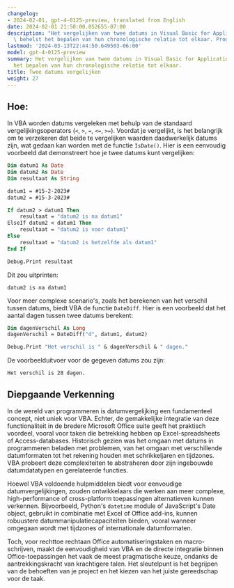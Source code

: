 ```yaml
---
changelog:
- 2024-02-01, gpt-4-0125-preview, translated from English
date: 2024-02-01 21:50:00.052655-07:00
description: "Het vergelijken van twee datums in Visual Basic for Applications (VBA)\
  \ behelst het bepalen van hun chronologische relatie tot elkaar. Programmeurs doen\u2026"
lastmod: '2024-03-13T22:44:50.649503-06:00'
model: gpt-4-0125-preview
summary: Het vergelijken van twee datums in Visual Basic for Applications (VBA) behelst
  het bepalen van hun chronologische relatie tot elkaar.
title: Twee datums vergelijken
weight: 27
---
```


## Hoe:
In VBA worden datums vergeleken met behulp van de standaard vergelijkingsoperators (`<`, `>`, `=`, `<=`, `>=`). Voordat je vergelijkt, is het belangrijk om te verzekeren dat beide te vergelijken waarden daadwerkelijk datums zijn, wat gedaan kan worden met de functie `IsDate()`. Hier is een eenvoudig voorbeeld dat demonstreert hoe je twee datums kunt vergelijken:

```vb
Dim datum1 As Date
Dim datum2 As Date
Dim resultaat As String

datum1 = #15-2-2023#
datum2 = #15-3-2023#

If datum2 > datum1 Then
    resultaat = "datum2 is na datum1"
ElseIf datum2 < datum1 Then
    resultaat = "datum2 is voor datum1"
Else
    resultaat = "datum2 is hetzelfde als datum1"
End If

Debug.Print resultaat
```

Dit zou uitprinten:

```
datum2 is na datum1
```

Voor meer complexe scenario's, zoals het berekenen van het verschil tussen datums, biedt VBA de functie `DateDiff`. Hier is een voorbeeld dat het aantal dagen tussen twee datums berekent:

```vb
Dim dagenVerschil As Long
dagenVerschil = DateDiff("d", datum1, datum2)

Debug.Print "Het verschil is " & dagenVerschil & " dagen."
```

De voorbeelduitvoer voor de gegeven datums zou zijn:

```
Het verschil is 28 dagen.
```

## Diepgaande Verkenning
In de wereld van programmeren is datumvergelijking een fundamenteel concept, niet uniek voor VBA. Echter, de gemakkelijke integratie van deze functionaliteit in de bredere Microsoft Office suite geeft het praktisch voordeel, vooral voor taken die betrekking hebben op Excel-spreadsheets of Access-databases. Historisch gezien was het omgaan met datums in programmeren beladen met problemen, van het omgaan met verschillende datumformaten tot het rekening houden met schrikkeljaren en tijdzones. VBA probeert deze complexiteiten te abstraheren door zijn ingebouwde datumdatatypen en gerelateerde functies.

Hoewel VBA voldoende hulpmiddelen biedt voor eenvoudige datumvergelijkingen, zouden ontwikkelaars die werken aan meer complexe, high-performance of cross-platform toepassingen alternatieven kunnen verkennen. Bijvoorbeeld, Python's `datetime` module of JavaScript's Date object, gebruikt in combinatie met Excel of Office add-ins, kunnen robuustere datummanipulatiecapaciteiten bieden, vooral wanneer omgegaan wordt met tijdzones of internationale datumformaten.

Toch, voor rechttoe rechtaan Office automatiseringstaken en macro-schrijven, maakt de eenvoudigheid van VBA en de directe integratie binnen Office-toepassingen het vaak de meest pragmatische keuze, ondanks de aantrekkingskracht van krachtigere talen. Het sleutelpunt is het begrijpen van de behoeften van je project en het kiezen van het juiste gereedschap voor de taak.
